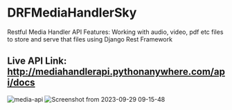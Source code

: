 # DRFMediaHandlerSky
Restful Media Handler API Features: Working with  audio, video, pdf etc files  to store and serve that files using Django Rest Framework

## Live API Link: http://mediahandlerapi.pythonanywhere.com/api/docs

![media-api](https://github.com/krishnasky821/DRFMediaHandlerSky/assets/123397686/3fd04e58-bca3-4db6-ab63-07e5b84ff706)
![Screenshot from 2023-09-29 09-15-48](https://github.com/krishnasky821/DRFMediaHandlerSky/assets/123397686/857e4a93-d62a-4cd1-a575-03ac138ecfb2)
